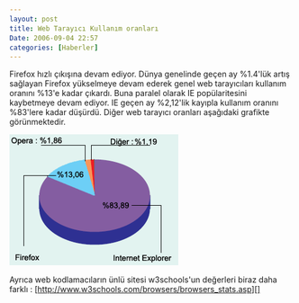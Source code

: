 ```yaml
---
layout: post
title: Web Tarayıcı Kullanım oranları
Date: 2006-09-04 22:57
categories: [Haberler]
---
```


Firefox hızlı çıkışına devam ediyor. Dünya genelinde geçen ay %1.4'lük
artış sağlayan Firefox yükselmeye devam ederek genel web tarayıcıları
kullanım oranını %13'e kadar çıkardı. Buna paralel olarak IE
popülaritesini kaybetmeye devam ediyor. IE geçen ay %2,12'lik kayıpla
kullanım oranını %83'lere kadar düşürdü. Diğer web tarayıcı oranları
aşağıdaki grafikte görünmektedir.

![Web Tarayacı Oranları - Eylül 2006][]

Ayrıca web kodlamacıların ünlü sitesi w3schools'un değerleri biraz daha
farklı : [http://www.w3schools.com/browsers/browsers_stats.asp][]


  [Web Tarayacı Oranları - Eylül 2006]: /images/tarayici_oranlari.gif
  [http://www.w3schools.com/browsers/browsers_stats.asp]: http://www.w3schools.com/browsers/browsers_stats.asp
